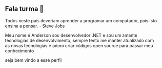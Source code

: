 ## Fala turma 👋

Todos neste país deveriam aprender a programar um computador, pois isto ensina a pensar. - Steve Jobs

Meu nome é Anderson sou desenvolvedor .NET  e sou um amante tecnologias de desenvolvimento, sempre tento me manter atualizado com as novas tecnologias e adoro criar códigos open source para passar meu conhecimento

seja bem vindo a esse perfil


<!--
**And1zera/And1zera** is a ✨ _special_ ✨ repository because its `README.md` (this file) appears on your GitHub profile.

Here are some ideas to get you started:

- 🔭 I’m currently working on ...
- 🌱 I’m currently learning ...
- 👯 I’m looking to collaborate on ...
- 🤔 I’m looking for help with ...
- 💬 Ask me about ...
- 📫 How to reach me: ...
- 😄 Pronouns: ...
- ⚡ Fun fact: ...
-->
